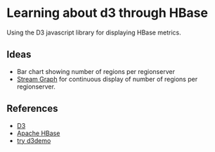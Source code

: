 Learning about d3 through HBase 
===============================

Using the D3 javascript library for displaying HBase metrics.

Ideas
-----

* Bar chart showing number of regions per regionserver
* [Stream Graph](http://mbostock.github.com/d3/ex/stream.html) for continuous display of number of regions per regionserver.

References
----------

* [D3](http://mbostock.github.com/d3/)
* [Apache HBase](http://hbase.apache.org/)
* [try d3demo](http://hiro-tan.org/~ekoontz/d3demo/bar-svg.html)

